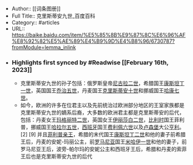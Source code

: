 - Author:: [[词条图册]]
- Full Title:: 克里斯蒂安九世_百度百科
- Category:: #articles
- URL:: https://baike.baidu.com/item/%E5%85%8B%E9%87%8C%E6%96%AF%E8%92%82%E5%AE%89%E4%B9%9D%E4%B8%96/6730787?fromModule=lemma_inlink
- ### Highlights first synced by #Readwise [[February 16th, 2023]]
    - 克里斯蒂安九世的孙子包括：俄罗斯皇帝[尼古拉二世](/item/%E5%B0%BC%E5%8F%A4%E6%8B%89%E4%BA%8C%E4%B8%96/2191?fromModule=lemma_inlink)，希腊国王[康斯坦丁一世](/item/%E5%BA%B7%E6%96%AF%E5%9D%A6%E4%B8%81%E4%B8%80%E4%B8%96?fromModule=lemma_inlink)，英国国王[乔治五世](/item/%E4%B9%94%E6%B2%BB%E4%BA%94%E4%B8%96?fromModule=lemma_inlink)，丹麦国王[克里斯蒂安十世](/item/%E5%85%8B%E9%87%8C%E6%96%AF%E8%92%82%E5%AE%89%E5%8D%81%E4%B8%96?fromModule=lemma_inlink)和挪威国王[哈康七世](/item/%E5%93%88%E5%BA%B7%E4%B8%83%E4%B8%96?fromModule=lemma_inlink)。
    - 如今，欧洲的许多在位君主以及先前统治过欧洲部分地区的王室家族都是克里斯蒂安九世的嫡系后裔，大多数的欧洲君主都是克里斯蒂安的后代，包括：丹麦女王[玛格丽特二世](/item/%E7%8E%9B%E6%A0%BC%E4%B8%BD%E7%89%B9%E4%BA%8C%E4%B8%96/15997?fromModule=lemma_inlink)，英国女王[伊丽莎白二世](/item/%E4%BC%8A%E4%B8%BD%E8%8E%8E%E7%99%BD%E4%BA%8C%E4%B8%96?fromModule=lemma_inlink)，[比利时](/item/%E6%AF%94%E5%88%A9%E6%97%B6?fromModule=lemma_inlink)国王菲利普，挪威国王[哈拉尔五世](/item/%E5%93%88%E6%8B%89%E5%B0%94%E4%BA%94%E4%B8%96?fromModule=lemma_inlink)，[西班牙](/item/%E8%A5%BF%E7%8F%AD%E7%89%99/148941?fromModule=lemma_inlink)国王[费利佩六世](/item/%E8%B4%B9%E5%88%A9%E4%BD%A9%E5%85%AD%E4%B8%96?fromModule=lemma_inlink)以及[卢森堡](/item/%E5%8D%A2%E6%A3%AE%E5%A0%A1/418915?fromModule=lemma_inlink)大公[亨利](/item/%E4%BA%A8%E5%88%A9/655882?fromModule=lemma_inlink)。[2]
[9]
并且[菲利普亲王](/item/%E8%8F%B2%E5%88%A9%E6%99%AE%E4%BA%B2%E7%8E%8B?fromModule=lemma_inlink)，希腊的末代国王[康斯坦丁二世](/item/%E5%BA%B7%E6%96%AF%E5%9D%A6%E4%B8%81%E4%BA%8C%E4%B8%96?fromModule=lemma_inlink)和他的妻子前希腊王后，丹麦的安妮-玛丽公主，前[罗马尼亚](/item/%E7%BD%97%E9%A9%AC%E5%B0%BC%E4%BA%9A/395923?fromModule=lemma_inlink)国王[米哈伊一世](/item/%E7%B1%B3%E5%93%88%E4%BC%8A%E4%B8%80%E4%B8%96?fromModule=lemma_inlink)和他的妻子，前罗马尼亚王后，波旁-帕尔玛的安妮公主和西班牙王后，希腊和丹麦的索菲王后也是克里斯蒂安九世的后代
